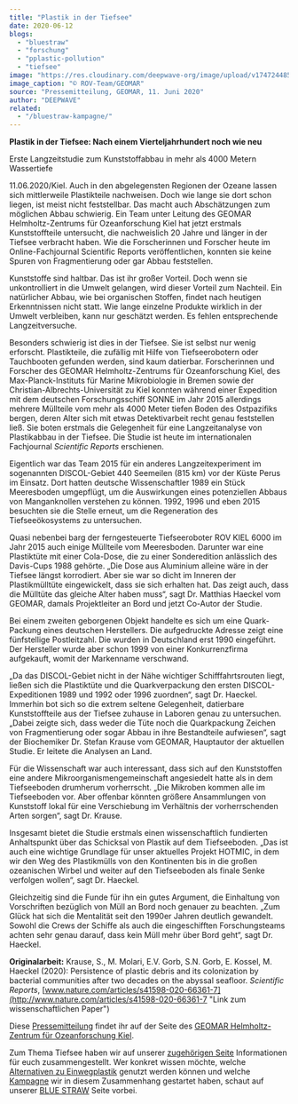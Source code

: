 ```yaml
---
title: "Plastik in der Tiefsee"
date: 2020-06-12
blogs: 
  - "bluestraw"
  - "forschung"
  - "pplastic-pollution"
  - "tiefsee"
image: "https://res.cloudinary.com/deepwave-org/image/upload/v1747244858/deepwave.org/Quarkverpackung_neben_Manganknolle-scaled.jpg"
image_caption: "© ROV-Team/GEOMAR"
source: "Pressemitteilung, GEOMAR, 11. Juni 2020"
author: "DEEPWAVE"
related: 
  - "/bluestraw-kampagne/"
---
```


**Plastik in der Tiefsee: Nach einem Vierteljahrhundert noch wie neu**

Erste Langzeitstudie zum Kunststoffabbau in mehr als 4000 Metern Wassertiefe

11.06.2020/Kiel. Auch in den abgelegensten Regionen der Ozeane lassen sich mittlerweile Plastikteile nachweisen. Doch wie lange sie dort schon liegen, ist meist nicht feststellbar. Das macht auch Abschätzungen zum möglichen Abbau schwierig. Ein Team unter Leitung des GEOMAR Helmholtz-Zentrums für Ozeanforschung Kiel hat jetzt erstmals Kunststoffteile untersucht, die nachweislich 20 Jahre und länger in der Tiefsee verbracht haben. Wie die Forscherinnen und Forscher heute im Online-Fachjournal Scientific Reports veröffentlichen, konnten sie keine Spuren von Fragmentierung oder gar Abbau feststellen.

Kunststoffe sind haltbar. Das ist ihr großer Vorteil. Doch wenn sie unkontrolliert in die Umwelt gelangen, wird dieser Vorteil zum Nachteil. Ein natürlicher Abbau, wie bei organischen Stoffen, findet nach heutigen Erkenntnissen nicht statt. Wie lange einzelne Produkte wirklich in der Umwelt verbleiben, kann nur geschätzt werden. Es fehlen entsprechende Langzeitversuche.

Besonders schwierig ist dies in der Tiefsee. Sie ist selbst nur wenig erforscht. Plastikteile, die zufällig mit Hilfe von Tiefseerobotern oder Tauchbooten gefunden werden, sind kaum datierbar. Forscherinnen und Forscher des GEOMAR Helmholtz-Zentrums für Ozeanforschung Kiel, des Max-Planck-Instituts für Marine Mikrobiologie in Bremen sowie der Christian-Albrechts-Universität zu Kiel konnten während einer Expedition mit dem deutschen Forschungsschiff SONNE im Jahr 2015 allerdings mehrere Müllteile vom mehr als 4000 Meter tiefen Boden des Ostpazifiks bergen, deren Alter sich mit etwas Detektivarbeit recht genau feststellen ließ. Sie boten erstmals die Gelegenheit für eine Langzeitanalyse von Plastikabbau in der Tiefsee. Die Studie ist heute im internationalen Fachjournal _Scientific Reports_ erschienen.

Eigentlich war das Team 2015 für ein anderes Langzeitexperiment im sogenannten DISCOL-Gebiet 440 Seemeilen (815 km) vor der Küste Perus im Einsatz. Dort hatten deutsche Wissenschaftler 1989 ein Stück Meeresboden umgepflügt, um die Auswirkungen eines potenziellen Abbaus von Manganknollen verstehen zu können. 1992, 1996 und eben 2015 besuchten sie die Stelle erneut, um die Regeneration des Tiefseeökosystems zu untersuchen.

Quasi nebenbei barg der ferngesteuerte Tiefseeroboter ROV KIEL 6000 im Jahr 2015 auch einige Müllteile vom Meeresboden. Darunter war eine Plastiktüte mit einer Cola-Dose, die zu einer Sonderedition anlässlich des Davis-Cups 1988 gehörte. „Die Dose aus Aluminium alleine wäre in der Tiefsee längst korrodiert. Aber sie war so dicht im Inneren der Plastikmülltüte eingewickelt, dass sie sich erhalten hat. Das zeigt auch, dass die Mülltüte das gleiche Alter haben muss“, sagt Dr. Matthias Haeckel vom GEOMAR, damals Projektleiter an Bord und jetzt Co-Autor der Studie.

Bei einem zweiten geborgenen Objekt handelte es sich um eine Quark-Packung eines deutschen Herstellers. Die aufgedruckte Adresse zeigt eine fünfstellige Postleitzahl. Die wurden in Deutschland erst 1990 eingeführt. Der Hersteller wurde aber schon 1999 von einer Konkurrenzfirma aufgekauft, womit der Markenname verschwand.

„Da das DISCOL-Gebiet nicht in der Nähe wichtiger Schifffahrtsrouten liegt, ließen sich die Plastiktüte und die Quarkverpackung den ersten DISCOL-Expeditionen 1989 und 1992 oder 1996 zuordnen“, sagt Dr. Haeckel. Immerhin bot sich so die extrem seltene Gelegenheit, datierbare Kunststoffteile aus der Tiefsee zuhause in Laboren genau zu untersuchen. „Dabei zeigte sich, dass weder die Tüte noch die Quarkpackung Zeichen von Fragmentierung oder sogar Abbau in ihre Bestandteile aufwiesen“, sagt der Biochemiker Dr. Stefan Krause vom GEOMAR, Hauptautor der aktuellen Studie. Er leitete die Analysen an Land.

Für die Wissenschaft war auch interessant, dass sich auf den Kunststoffen eine andere Mikroorganismengemeinschaft angesiedelt hatte als in dem Tiefseeboden drumherum vorherrscht. „Die Mikroben kommen alle im Tiefseeboden vor. Aber offenbar könnten größere Ansammlungen von Kunststoff lokal für eine Verschiebung im Verhältnis der vorherrschenden Arten sorgen“, sagt Dr. Krause.

Insgesamt bietet die Studie erstmals einen wissenschaftlich fundierten Anhaltspunkt über das Schicksal von Plastik auf dem Tiefseeboden. „Das ist auch eine wichtige Grundlage für unser aktuelles Projekt HOTMIC, in dem wir den Weg des Plastikmülls von den Kontinenten bis in die großen ozeanischen Wirbel und weiter auf den Tiefseeboden als finale Senke verfolgen wollen“, sagt Dr. Haeckel.

Gleichzeitig sind die Funde für ihn ein gutes Argument, die Einhaltung von Vorschriften bezüglich von Müll an Bord noch genauer zu beachten. „Zum Glück hat sich die Mentalität seit den 1990er Jahren deutlich gewandelt. Sowohl die Crews der Schiffe als auch die eingeschifften Forschungsteams achten sehr genau darauf, dass kein Müll mehr über Bord geht“, sagt Dr. Haeckel.

**Originalarbeit:** Krause, S., M. Molari, E.V. Gorb, S.N. Gorb, E. Kossel, M. Haeckel (2020): Persistence of plastic debris and its colonization by bacterial communities after two decades on the abyssal seafloor. _Scientific Reports_, [www.nature.com/articles/s41598-020-66361-7](http://www.nature.com/articles/s41598-020-66361-7 "Link zum wissenschaftlichen Paper")

Diese [Pressemitteilung](https://www.geomar.de/news/article/plastik-in-der-tiefsee-nach-einem-vierteljahrhundert-noch-wie-neu#gallery-2) findet ihr auf der Seite des [GEOMAR Helmholtz-Zentrum für Ozeanforschung Kiel](https://www.geomar.de/).

Zum Thema Tiefsee haben wir auf unserer [zugehörigen Seite](https://www.deepwave.org/die-ozeane/die-tiefsee/) Informationen für euch zusammengestellt. Wer konkret wissen möchte, welche [Alternativen zu Einwegplastik](https://www.deepwave.org/bluestraw-kampagne/alternativen-zu-einwegplastik-blog/) genutzt werden können und welche [Kampagne](https://www.deepwave.org/bluestraw-kampagne/die-kampagne/) wir in diesem Zusammenhang gestartet haben, schaut auf unserer [BLUE STRAW](https://www.deepwave.org/bluestraw-kampagne/) Seite vorbei.
